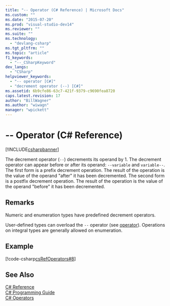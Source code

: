 ```yaml
---
title: "-- Operator (C# Reference) | Microsoft Docs"
ms.custom: ""
ms.date: "2015-07-20"
ms.prod: "visual-studio-dev14"
ms.reviewer: ""
ms.suite: ""
ms.technology: 
  - "devlang-csharp"
ms.tgt_pltfrm: ""
ms.topic: "article"
f1_keywords: 
  - "--_CSharpKeyword"
dev_langs: 
  - "CSharp"
helpviewer_keywords: 
  - "-- operator [C#]"
  - "decrement operator (--) [C#]"
ms.assetid: 6b9cfe86-63c7-421f-9379-c9690fea8720
caps.latest.revision: 17
author: "BillWagner"
ms.author: "wiwagn"
manager: "wpickett"
---
```

# -- Operator (C# Reference)
[!INCLUDE[csharpbanner](../../../includes/csharpbanner.md)]

The decrement operator (`--`) decrements its operand by 1. The decrement operator can appear before or after its operand: `--variable` and `variable--`. The first form is a prefix decrement operation. The result of the operation is the value of the operand "after" it has been decremented. The second form is a postfix decrement operation. The result of the operation is the value of the operand "before" it has been decremented.  
  
## Remarks  
 Numeric and enumeration types have predefined decrement operators.  
  
 User-defined types can overload the `--` operator (see [operator](../../../csharp/language-reference/keywords/operator-csharp-reference.md)). Operations on integral types are generally allowed on enumeration.  
  
## Example  
 [!code-csharp[csRefOperators#8](../../../samples/snippets/csharp/VS_Snippets_VBCSharp/csrefOperators/CS/csrefOperators.cs#8)]  
  
## See Also  
 [C# Reference](../../../csharp/language-reference/index.md)   
 [C# Programming Guide](../../../csharp/programming-guide/index.md)   
 [C# Operators](../../../csharp/language-reference/operators/index.md)